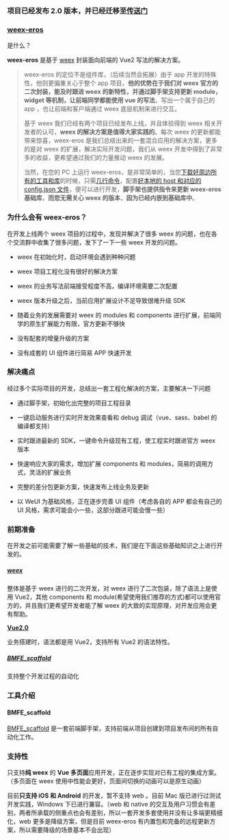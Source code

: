 ### 项目已经发布 2.0 版本，并已经迁移至[传送门](https://github.com/bmfe)

### [weex-eros](https://karynsong.gitbooks.io/weex-eros/content/)
 是什么？

**weex-eros** 是基于 [weex](https://weex-project.io/cn/) 封装面向前端的 Vue2 写法的解决方案。

> weex-eros 的定位不是组件库，（后续当然会拓展）由于 app 开发的特殊性，他则更偏重关心于整个 app 项目，**他的优势在于我们对 weex 官方的二次封装，能及时跟进 weex 的新特性，并通过脚手架支持更新 module，widget 等机制，让前端同学都能使用 vue 的写法**，写出一个属于自己的 app ，也让前端和客户端通过 weex 底层机制来进行交互。
>
> 基于 weex 我们已经有两个项目已经发布上线，并且体验得到 weex 相关开发者的认可，**weex 的解决方案是值得大家实践的**。每次 weex 的更新都能带来惊喜，weex-eros 是我们总结出来的一套混合应用的解决方案，更多的是对 weex 的扩展，解决实际开发问题，我们从 weex 开发中得到了非常多的收益，更希望通过我们的力量推动 weex 的发展。
>
> 当然，在您的 PC 上运行 weex-eros，是非常简单的，当您[下载好周边所有的工具和库](/kuai-su-ru-men/huan-jing-da-jian.md)的时候，只需[几行命令](/kuai-su-ru-men/chuang-jian-gong-cheng.md)，配置[好本地的 host 和对应的 config.json 文件](/kuai-su-ru-men/kai-fa-diao-shi.md)，便可以进行开发，**脚手架也提供指令来更新 weex-eros 基础库**，**而您无需关心 weex 的版本**，**因为已经内嵌到基础库中**。



### 为什么会有 weex-eros？

在开发上线两个 weex 项目的过程中，发现并解决了很多 weex 的问题，也在各个交流群中收集了很多问题，发下了一下一些 weex 开发的问题。

* weex 在初始化时，启动环境会遇到种种问题

* weex 项目工程化没有很好的解决方案

* weex 的业务写法前端接受程度不高，编译环境需要二次配置

* weex 版本升级之后，当前应用扩展设计不足导致很难升级 SDK

* 随着业务的发展需要对 weex 的 modules 和 components 进行扩展，前端同学的原生扩展能力有限，官方更新不够快

* 没有配套的增量升级的方案

* 没有成套的 UI 组件进行简易 APP 快速开发


### 解决痛点

经过多个实际项目的开发，总结出一套工程化解决的方案，主要解决一下问题

* 通过脚手架，初始化出完整的项目工程目录

* 一键启动服务进行实时开发效果查看和 debug 调试（vue、sass、babel 的编译都支持）

* 实时跟进最新的 SDK，一键命令升级现有工程，使工程实时跟进官方 weex 版本

* 快速响应大家的需求，增加扩展 components 和 modules，简易的调用方式，灵活的扩展业务

* 完整的差分包更新方案，快速发布上线业务及更新

* 以 WeUI 为基础风格，正在逐步完善 UI 组件（考虑各自的 APP 都会有自己的 UI 风格，需求可能会小一些，这部分跟进可能会慢一些）

### 前期准备

在开发之前可能需要了解一些基础的技术，我们是在下面这些基础知识之上进行开发的。

##### [weex](http://weex-project.io/cn/)

整体是基于 weex 进行的二次开发，对 weex 进行了二次包装，除了语法上是使用 Vue2，其他 components 和 module\(希望使用我们推荐的方式\)都可以使用官方的，并且我们更希望开发者能了解 weex 的大致的实现原理，对开发应用会更有帮助。

[**Vue2.0**](https://cn.vuejs.org/index.html)

业务搭建时，语法都是用 Vue2，支持所有 Vue2 的语法特性。

##### [BMFE\_scaffold](https://www.gitbook.com/book/karynsong/weex-eros/edit#)

支持整个开发过程的自动化

### 工具介绍

#### BMFE\_scaffold

[BMFE\_scaffold](https://www.npmjs.com/package/BMFE_scaffold) 是一套前端脚手架，支持前端从项目创建到项目发布间的所有自动化工作。

### 支持性

只支持**纯 weex** 的 **Vue 多页面**应用开发，正在逐步实现对已有工程的集成方案。（多页面在 weex 使用中性能会更好，页面间切换的动画可以是原生动画）

目前**只支持 iOS 和 Android** 的开发，暂不支持 web 。目前 Mac 版已进行过测试开发实践，Windows 下已进行兼容。（web 和 native 的交互及用户习惯会有差别，两者所承载的侧重点也会有差别，所以一套开发多套使用并没有让多端更精细化，web 更多是降级方案，但是目前 weex-eros 有内置包和完备的远程更新方案，所以需要降级的场景基本不会出现）